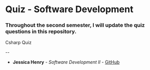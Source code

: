 # Quiz  - Software Development 

### Throughout the second semester, I will update the quiz questions in this repository.

<p aling="center">
<a>
  Csharp Quiz 
</a>
</p>

--


* **Jessica Henry** - *Software Development II* - [GitHub](https://github.com/henry-jessica)
